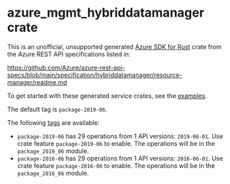 # azure_mgmt_hybriddatamanager crate

This is an unofficial, unsupported generated [Azure SDK for Rust](https://github.com/Azure/azure-sdk-for-rust/tree/legacy) crate from the Azure REST API specifications listed in:

https://github.com/Azure/azure-rest-api-specs/blob/main/specification/hybriddatamanager/resource-manager/readme.md

To get started with these generated service crates, see the [examples](https://github.com/Azure/azure-sdk-for-rust/blob/legacy/services/README.md#examples).

The default tag is `package-2019-06`.

The following [tags](https://github.com/Azure/azure-sdk-for-rust/blob/legacy/services/tags.md) are available:

- `package-2019-06` has 29 operations from 1 API versions: `2019-06-01`. Use crate feature `package-2019-06` to enable. The operations will be in the `package_2019_06` module.
- `package-2016-06` has 29 operations from 1 API versions: `2016-06-01`. Use crate feature `package-2016-06` to enable. The operations will be in the `package_2016_06` module.